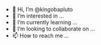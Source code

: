 - 👋 Hi, I’m @kingobapluto
- 👀 I’m interested in ...
- 🌱 I’m currently learning ...
- 💞️ I’m looking to collaborate on ...
- 📫 How to reach me ...

<!---
kingobapluto/kingobapluto is a ✨ special ✨ repository because its `README.md` (this file) appears on your GitHub profile.
You can click the Preview link to take a look at your changes.
--->

